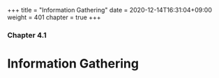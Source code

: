 +++
title = "Information Gathering"
date = 2020-12-14T16:31:04+09:00
weight = 401
chapter = true
+++

### Chapter 4.1

# Information Gathering

